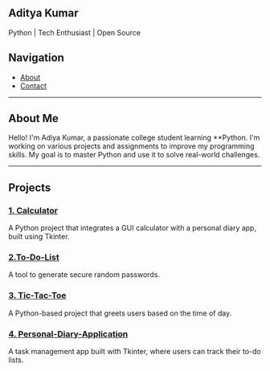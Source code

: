 ## Aditya Kumar
Python | Tech Enthusiast | Open Source

## Navigation
- [About](#about)
- [Contact](#contact)
---

## About Me
Hello! I'm Adiya Kumar, a passionate college student learning **Python. I'm working on various projects and assignments to improve my programming skills. My goal is to master Python and use it to solve real-world challenges.

---
## Projects

### [1. Calculator](https://github.com/adi6raj/Calculator.git)
A Python project that integrates a GUI calculator with a personal diary app, built using Tkinter.

### [2.To-Do-List](https://github.com/adi6raj/To-Do-List.git)
A tool to generate secure random passwords.

### [3. Tic-Tac-Toe](https://github.com/adi6raj/Tic-Tac-Toe.git)
A Python-based project that greets users based on the time of day.

### [4. Personal-Diary-Application](https://github.com/adi6raj/Personal-Diary-Application.git)
A task management app built with Tkinter, where users can track their to-do lists.
